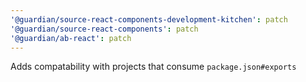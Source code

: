 ```yaml
---
'@guardian/source-react-components-development-kitchen': patch
'@guardian/source-react-components': patch
'@guardian/ab-react': patch
---
```


Adds compatability with projects that consume `package.json#exports`
